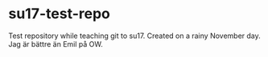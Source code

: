 # su17-test-repo
Test repository while teaching git to su17.
Created on a rainy November day.
Jag är bättre än Emil på OW.
